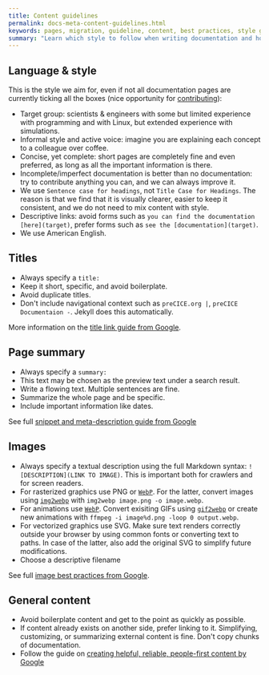 ```yaml
---
title: Content guidelines
permalink: docs-meta-content-guidelines.html
keywords: pages, migration, guideline, content, best practices, style guide
summary: "Learn which style to follow when writing documentation and how to write good titles, content, and page summaries."
---
```


## Language & style

This is the style we aim for, even if not all documentation pages are currently ticking all the boxes (nice opportunity for [contributing](community-contribute-to-precice.html)):

- Target group: scientists & engineers with some but limited experience with programming and with Linux, but extended experience with simulations.
- Informal style and active voice: imagine you are explaining each concept to a colleague over coffee.
- Concise, yet complete: short pages are completely fine and even preferred, as long as all the important information is there.
- Incomplete/imperfect documentation is better than no documentation: try to contribute anything you can, and we can always improve it.
- We use `Sentence case for headings`, not `Title Case for Headings`. The reason is that we find that it is visually clearer, easier to keep it consistent, and we do not need to mix content with style.
- Descriptive links: avoid forms such as `you can find the documentation [here](target)`, prefer forms such as `see the [documentation](target)`.
- We use American English.

## Titles

- Always specify a `title:`
- Keep it short, specific, and avoid boilerplate.
- Avoid duplicate titles.
- Don't include navigational context such as `preCICE.org |`, `preCICE Documentaion -`. Jekyll does this automatically.

More information on the [title link guide from Google](https://developers.google.com/search/docs/appearance/title-link#page-titles).

## Page summary

- Always specify a `summary:`
- This text may be chosen as the preview text under a search result.
- Write a flowing text. Multiple sentences are fine.
- Summarize the whole page and be specific.
- Include important information like dates.

See full [snippet and meta-description guide from Google](https://developers.google.com/search/docs/appearance/snippet#meta-descriptions)

## Images

- Always specify a textual description using the full Markdown syntax: `![DESCRIPTION](LINK TO IMAGE)`. This is important both for crawlers and for screen readers.
- For rasterized graphics use PNG or [`WebP`](https://repology.org/project/libwebp/versions). For the latter, convert images using [`img2webp`](https://developers.google.com/speed/webp/docs/img2webp) with `img2webp image.png -o image.webp`.
- For animations use [`WebP`](https://repology.org/project/libwebp/versions). Convert exisiting GIFs using [`gif2webp`](https://developers.google.com/speed/webp/docs/gif2webp) or create new animations with `ffmpeg -i image%d.png -loop 0 output.webp`.
- For vectorized graphics use SVG. Make sure text renders correctly outside your browser by using common fonts or converting text to paths. In case of the latter, also add the original SVG to simplify future modifications.
- Choose a descriptive filename

See full [image best practices from Google](https://developers.google.com/search/docs/appearance/google-images).

## General content

- Avoid boilerplate content and get to the point as quickly as possible.
- If content already exists on another side, prefer linking to it. Simplifying, customizing, or summarizing external content is fine. Don't copy chunks of documentation.
- Follow the guide on [creating helpful, reliable, people-first content by Google](https://developers.google.com/search/docs/fundamentals/creating-helpful-content)
